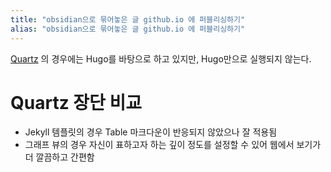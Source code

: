 ```yaml
---
title: "obsidian으로 묶어놓은 글 github.io 에 퍼블리싱하기"
alias: "obsidian으로 묶어놓은 글 github.io 에 퍼블리싱하기"
---
```

[Quartz](https://github.com/jackyzha0/quartz) 의 경우에는 Hugo를 바탕으로 하고 있지만, Hugo만으로 실행되지 않는다.

# Quartz 장단 비교
- Jekyll 템플릿의 경우 Table 마크다운이 반응되지 않았으나 잘 적용됨
- 그래프 뷰의 경우 자신이 표하고자 하는 깊이 정도를 설정할 수 있어 웹에서 보기가 더 깔끔하고 간편함
